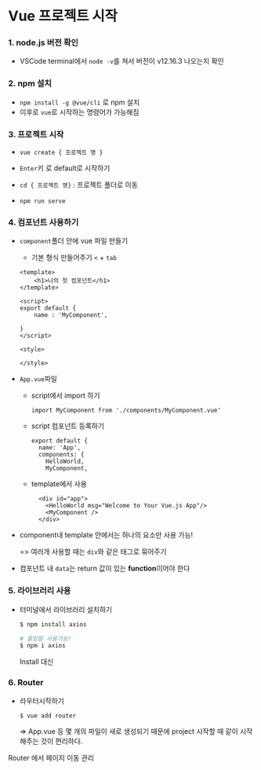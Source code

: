 # Vue 프로젝트 시작

### 1. node.js 버전 확인

- VSCode terminal에서 `node -v`를 쳐서 버전이 v12.16.3 나오는지 확인



### 2. npm 설치

- `npm install -g @vue/cli` 로 npm 설치
- 이후로 `vue`로 시작하는 명령어가 가능해짐



### 3. 프로젝트 시작

- `vue create { 프로젝트 명 }`
- `Enter`키 로 default로 시작하기

- `cd { 프로젝트 명}` : 프로젝트 폴더로 이동
- `npm run serve` 



### 4. 컴포넌트 사용하기

- `component`폴더 안에 vue 파일 만들기

  - 기본 형식 만들어주기 `<` + `tab`

  ```vue
  <template>
      <h1>나의 첫 컴포넌트</h1>
  </template>
  
  <script>
  export default {
      name : 'MyComponent',
  
  }
  </script>
  
  <style>
  
  </style>
  ```

- `App.vue`파일

  - script에서 import 하기

    ```vue
    import MyComponent from './components/MyComponent.vue'
    ```

  - script 컴포넌트 등록하기

    ```vue
    export default {
      name: 'App',
      components: {
        HelloWorld,
        MyComponent,
    ```

  - template에서 사용

    ```vue
      <div id="app">
        <HelloWorld msg="Welcome to Your Vue.js App"/>
        <MyComponent />
      </div>
    ```

- component내 template 안에서는 하나의 요소만 사용 가능!

  => 여러개 사용할 때는 `div`와 같은 태그로 묶어주기

- 컴포넌트 내 `data`는 return 값이 있는 **function**이어야 한다



### 5. 라이브러리 사용

- 터미널에서 라이브러리 설치하기 

  ```bash
  $ npm install axios
  
  # 줄임말 사용가능!
  $ npm i axios
  ```

  Install 대신




### 6. Router

- 라우터시작하기

  ```bash
  $ vue add router
  ```

  => App.vue 등 몇 개의 파일이 새로 생성되기 때문에 project 시작할 때 같이 시작해주는 것이 편리하다.

Router 에서 페이지 이동 관리


